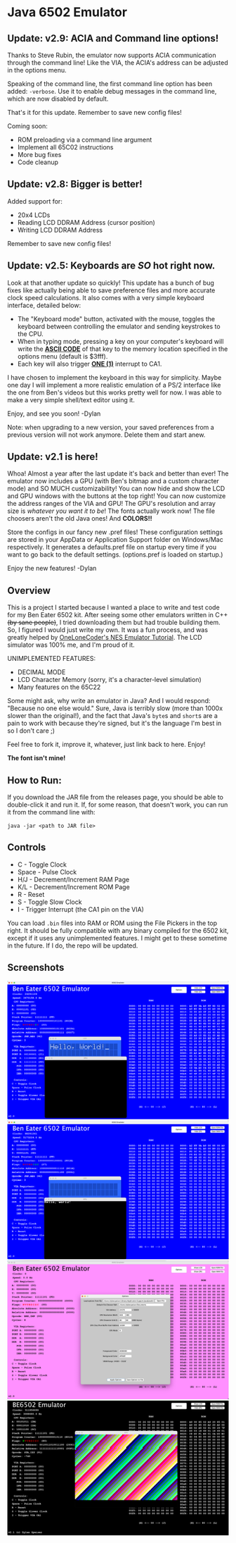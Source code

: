 # Java 6502 Emulator

## Update: v2.9: ACIA and Command line options!
Thanks to Steve Rubin, the emulator now supports ACIA communication through the command line! Like the VIA, the ACIA's address can be adjusted in the options menu.

Speaking of the command line, the first command line option has been added: `-verbose`. Use it to enable debug messages in the command line, which are now disabled by default.

That's it for this update. Remember to save new config files!

Coming soon:
- ROM preloading via a command line argument
- Implement all 65C02 instructions
- More bug fixes
- Code cleanup

## Update: v2.8: Bigger is better!
Added support for:
- 20x4 LCDs
- Reading LCD DDRAM Address (cursor position)
- Writing LCD DDRAM Address

Remember to save new config files!

## Update: v2.5: Keyboards are _SO_ hot right now.
Look at that another update so quickly! This update has a bunch of bug fixes like actually being able to save preference files and more accurate clock speed calculations. It also comes with a very simple keyboard interface, detailed below:

- The "Keyboard mode" button, activated with the mouse, toggles the keyboard between controlling the emulator and sending keystrokes to the CPU.
- When in typing mode, pressing a key on your computer's keyboard will write the <ins>**ASCII CODE**</ins> of that key to the memory location specified in the options menu (default is $3fff).
- Each key will also trigger <ins>**ONE (1)**</ins> interrupt to CA1.

I have chosen to implement the keyboard in this way for simplicity. Maybe one day I will implement a more realistic emulation of a PS/2 interface like the one from Ben's videos but this works pretty well for now. I was able to make a very simple shell/text editor using it.

Enjoy, and see you soon!
-Dylan

Note: when upgrading to a new version, your saved preferences from a previous version will not work anymore. Delete them and start anew.

## Update: v2.1 is here!
Whoa! Almost a year after the last update it's back and better than ever! The emulator now includes a GPU (with Ben's bitmap and a custom character mode) and SO MUCH customizability!
You can now hide and show the LCD and GPU windows with the buttons at the top right!
You can now customize the address ranges of the VIA and GPU!
The GPU's resolution and array size is _whatever you want it to be_!
The fonts actually work now!
The file choosers aren't the old Java ones!
And **COLORS!!**

Store the configs in our fancy new .pref files!
These configuration settings are stored in your AppData or Application Support folder on Windows/Mac respectively. It generates a defaults.pref file on startup every time if you want to go back to the default settings. (options.pref is loaded on startup.)

Enjoy the new features!
-Dylan

## Overview
This is a project I started because I wanted a place to write and test code for my Ben Eater 6502 kit. After seeing some other emulators written in C++ ~~(by sane people)~~, I tried downloading them but had trouble building them. So, I figured I would just write my own. It was a fun process, and was greatly helped by [OneLoneCoder's NES Emulator Tutorial](https://github.com/OneLoneCoder/olcNES). The LCD simulator was 100% me, and I'm proud of it.

UNIMPLEMENTED FEATURES:
 - DECIMAL MODE
 - LCD Character Memory (sorry, it's a character-level simulation)
 - Many features on the 65C22

Some might ask, why write an emulator in Java? And I would respond: "Because no one else would." Sure, Java is terribly slow (more than 1000x slower than the original!), and the fact that Java's ```byte```s and ```short```s are a pain to work with because they're signed, but it's the language I'm best in so I don't care ;)

Feel free to fork it, improve it, whatever, just link back to here. Enjoy!

**The font isn't mine!**

## How to Run:
If you download the JAR file from the releases page, you should be able to double-click it and run it. If, for some reason, that doesn't work, you can run it from the command line with:
```
java -jar <path to JAR file>
```

## Controls
- C - Toggle Clock
- Space - Pulse Clock
- H/J - Decrement/Increment RAM Page
- K/L - Decrement/Increment ROM Page
- R - Reset
- S - Toggle Slow Clock
- I - Trigger Interrupt (the CA1 pin on the VIA)
   
You can load ```.bin``` files into RAM or ROM using the File Pickers in the top right. It should be fully compatible with any binary compiled for the 6502 kit, except if it uses any unimplemented features. I might get to these sometime in the future. If I do, the repo will be updated.

## Screenshots
![Screenshot 0](screenshots/screenshot0.png?raw=true)
![Screenshot 1](screenshots/screenshot1.png?raw=true)
![Screenshot 2](screenshots/screenshot2.png?raw=true)
![Screenshot 3](screenshots/screenshot3.png?raw=true)
